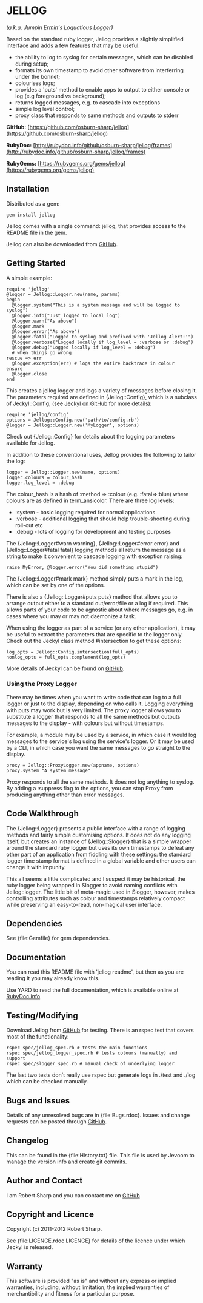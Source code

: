 # JELLOG

_(a.k.a. Jumpin Ermin's Loquatious Logger)_

Based on the standard ruby logger, Jellog provides a slightly simplified interface and
adds a few features that may be useful:

* the ability to log to syslog for certain messages, which can be disabled during 
  setup;
* formats its own timestamp to avoid other software from interferring under the bonnet;
* colourises logs;
* provides a 'puts' method to enable apps to output to either console or log (e.g foreground
  vs background);
* returns logged messages, e.g. to cascade into exceptions
* simple log level control;
* proxy class that responds to same methods and outputs to stderr


**GitHub:** [https://github.com/osburn-sharp/jellog](https://github.com/osburn-sharp/jellog)

**RubyDoc:** [http://rubydoc.info/github/osburn-sharp/jellog/frames](http://rubydoc.info/github/osburn-sharp/jellog/frames)

**RubyGems:** [https://rubygems.org/gems/jellog](https://rubygems.org/gems/jellog)

## Installation

Distributed as a gem:

    gem install jellog
  
Jellog comes with a single command: jellog, that provides access to the README file in the gem.

Jellog can also be downloaded from [GitHub](https://github.com/osburn-sharp/jellog).

## Getting Started

A simple example:

    require 'jellog'
    @logger = Jellog::Logger.new(name, params)
    begin
      @logger.system("This is a system message and will be logged to syslog")
      @logger.info("Just logged to local log")
      @logger.warn("As above")
      @logger.mark
      @logger.error("As above")
      @logger.fatal("Logged to syslog and prefixed with 'Jellog Alert:'")
      @logger.verbose("Logged locally if log_level = :verbose or :debug")
      @logger.debug("Logged locally if log_level = :debug")
      # when things go wrong
    rescue => err
      @logger.exception(err) # logs the entire backtrace in colour
    ensure
      @logger.close
    end

This creates a jellog logger and logs a variety of messages before closing it. The parameters required 
are defined in {Jellog::Config}, which is a subclass of Jeckyl::Config, (see [Jeckyl on GitHub](https://github.com/osburn-sharp/jeckyl) 
for more details):

    require 'jellog/config'
    options = Jellog::Config.new('path/to/config.rb')
    @logger = Jellog::Logger.new('MyLogger', options)

Check out {Jellog::Config} for details about the logging parameters available for Jellog.

In addition to these conventional uses, Jellog provides the following to tailor the log:

    logger = Jellog::Logger.new(name, options)
    logger.colours = colour_hash
    logger.log_level = :debug

The colour_hash is a hash of :method => :colour (e.g. :fatal=>:blue) where colours are as defined
in term_ansicolor. There are three log levels:

* :system - basic logging required for normal applications
* :verbose - additional logging that should help trouble-shooting during roll-out etc
* :debug - lots of logging for development and testing purposes

The {Jellog::Logger#warn warning}, {Jellog::Logger#error error} and {Jellog::Logger#fatal fatal} logging methods all return the message as
a string to make it convenient to cascade logging with exception raising:

    raise MyError, @logger.error("You did something stupid")
    
The {Jellog::Logger#mark mark} method simply puts a mark in the log, which can be set by one of the options. 

There is also a {Jellog::Logger#puts puts} method that allows you to arrange output either to a standard out/error/file or a log
if required. This allows parts of your code to be agnostic about where messages go, e.g. in cases where you may or may not
daemonize a task.

When using the logger as part of a service (or any other application), it may be useful to extract the parameters that are specific
to the logger only. Check out the Jeckyl class method #intersection to get these options:

    log_opts = Jellog::Config.intersection(full_opts)
    nonlog_opts = full_opts.complement(log_opts)
    
More details of Jeckyl can be found on [GitHub](https://github.com/osburn-sharp/jeckyl).

### Using the Proxy Logger

There may be times when you want to write code that can log to a full logger or just to the 
display, depending on who calls it. Logging everything with puts may work but is very limited.
The proxy logger allows you to substitute a logger that responds to all the same methods 
but outputs messages to the display - with colours but without timestamps. 

For example, a module may be used by a service, in which case it would log messages to the
service's log using the service's logger. Or it may be used by a CLI, in which case you want the
same messages to go straight to the display.

    proxy = Jellog::ProxyLogger.new(appname, options)
    proxy.system "A system message"
    
Proxy responds to all the same methods. It does not log anything to syslog. By adding a
:suppress flag to the options, you can stop Proxy from producing anything other than
error messages.
    
## Code Walkthrough

The {Jellog::Logger} presents a public interface with a range of logging methods and fairly simple customising options. It does
not do any logging itself, but creates an instance of {Jellog::Slogger} that is a simple wrapper around the standard ruby logger
but uses its own timestamps to defeat any other part of an application from fiddling with these settings: the standard logger
time stamp format is defined in a global variable and other users can change it with impunity.

This all seems a little complicated and I suspect it may be historical, the ruby logger being wrapped in Slogger to avoid
naming conflicts with Jellog::logger. The little bit of meta-magic used in Slogger, however, makes controlling attributes such
as colour and timestamps relatively compact while preserving an easy-to-read, non-magical user interface.

## Dependencies

See {file:Gemfile} for gem dependencies.

## Documentation

You can read this README file with 'jellog readme', but then as you are reading it you may already know this.

Use YARD to read the full documentation, which is available online at [RubyDoc.info](http://rdoc.info/github/osburn-sharp/jellog/frames)

## Testing/Modifying

Download Jellog from [GitHub](https://github.com/osburn-sharp/jellog) for testing. There is an rspec test that covers most of the functionality:

    rspec spec/jellog_spec.rb # tests the main functions
    rspec spec/jellog_logger_spec.rb # tests colours (manually) and support
    rspec spec/slogger_spec.rb # manual check of underlying logger
    
The last two tests don't really use rspec but generate logs in ./test and ./log which can be checked manually.

## Bugs and Issues

Details of any unresolved bugs are in {file:Bugs.rdoc}.
Issues and change requests can be posted through [GitHub](https://github.com/osburn-sharp/jellog/issues).

## Changelog

This can be found in the {file:History.txt} file. This file is used by Jevoom to manage the
version info and create git commits.

## Author and Contact

I am Robert Sharp and you can contact me on [GitHub](http://github.com/osburn-sharp)

## Copyright and Licence

Copyright (c) 2011-2012 Robert Sharp. 

See {file:LICENCE.rdoc LICENCE} for details of the licence under which Jeckyl is released.

## Warranty

This software is provided "as is" and without any express or implied
warranties, including, without limitation, the implied warranties of
merchantibility and fitness for a particular purpose.